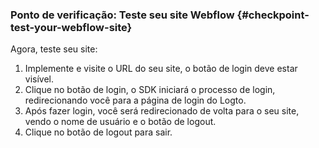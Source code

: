 ### Ponto de verificação: Teste seu site Webflow {#checkpoint-test-your-webflow-site}

Agora, teste seu site:

1. Implemente e visite o URL do seu site, o botão de login deve estar visível.
2. Clique no botão de login, o SDK iniciará o processo de login, redirecionando você para a página de login do Logto.
3. Após fazer login, você será redirecionado de volta para o seu site, vendo o nome de usuário e o botão de logout.
4. Clique no botão de logout para sair.
